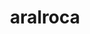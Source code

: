 ---
title: aralroca
github: https://github.com/aralroca
mode: dark
transition: 3s
archetype:
  - Little Bit of Everything
---